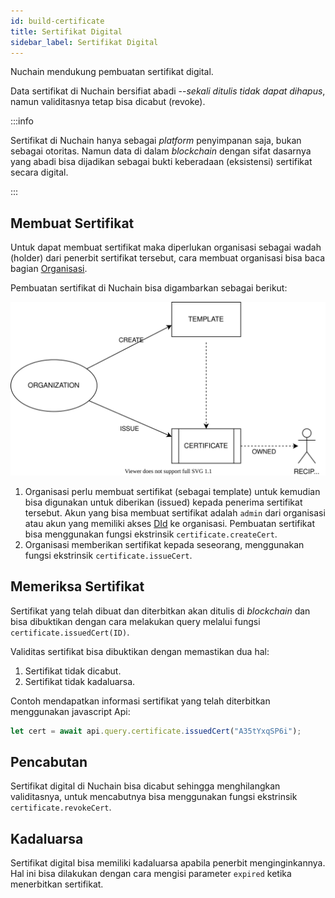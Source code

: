 ```yaml
---
id: build-certificate
title: Sertifikat Digital
sidebar_label: Sertifikat Digital
---
```


Nuchain mendukung pembuatan sertifikat digital.

Data sertifikat di Nuchain bersifiat abadi --_sekali ditulis tidak dapat dihapus_, namun
validitasnya tetap bisa dicabut (revoke).

:::info

Sertifikat di Nuchain hanya sebagai _platform_ penyimpanan saja, bukan sebagai otoritas. Namun data di dalam _blockchain_ dengan sifat dasarnya yang abadi bisa
dijadikan sebagai bukti keberadaan (eksistensi) sertifikat secara digital.

:::

## Membuat Sertifikat

Untuk dapat membuat sertifikat maka diperlukan organisasi sebagai wadah (holder) dari penerbit
sertifikat tersebut, cara membuat organisasi bisa baca bagian [Organisasi](build-organization.md).

Pembuatan sertifikat di Nuchain bisa digambarkan sebagai berikut:

![Nuchain Certificate](/img/nuchain-certificate.svg)

1. Organisasi perlu membuat sertifikat (sebagai template) untuk kemudian bisa digunakan untuk
   diberikan (issued) kepada penerima sertifikat tersebut. Akun yang bisa membuat sertifikat adalah
   `admin` dari organisasi atau akun yang memiliki akses [DId](build-did.md) ke organisasi.
   Pembuatan sertifikat bisa menggunakan fungsi ekstrinsik `certificate.createCert`.
2. Organisasi memberikan sertifikat kepada seseorang, menggunakan fungsi ekstrinsik
   `certificate.issueCert`.

## Memeriksa Sertifikat

Sertifikat yang telah dibuat dan diterbitkan akan ditulis di _blockchain_ dan bisa dibuktikan dengan
cara melakukan query melalui fungsi `certificate.issuedCert(ID)`.

Validitas sertifikat bisa dibuktikan dengan memastikan dua hal:

1. Sertifikat tidak dicabut.
2. Sertifikat tidak kadaluarsa.

Contoh mendapatkan informasi sertifikat yang telah diterbitkan menggunakan javascript Api:

```javascript
let cert = await api.query.certificate.issuedCert("A35tYxqSP6i");
```

## Pencabutan

Sertifikat digital di Nuchain bisa dicabut sehingga menghilangkan validitasnya, untuk mencabutnya
bisa menggunakan fungsi ekstrinsik `certificate.revokeCert`.

## Kadaluarsa

Sertifikat digital bisa memiliki kadaluarsa apabila penerbit menginginkannya. Hal ini bisa dilakukan
dengan cara mengisi parameter `expired` ketika menerbitkan sertifikat.

